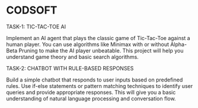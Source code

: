 # CODSOFT

TASK-1: TIC-TAC-TOE AI

Implement an AI agent that plays the classic game of Tic-Tac-Toe against a human player. You can use algorithms like Minimax with or without Alpha-Beta Pruning to make the AI player unbeatable. This project will help you understand game theory and basic search algorithms.

TASK-2: CHATBOT WITH RULE-BASED RESPONSES

Build a simple chatbot that responds to user inputs based on predefined rules. Use if-else statements or pattern matching techniques to identify user queries and provide appropriate responses. This will give you a basic understanding of natural language processing and conversation flow.
